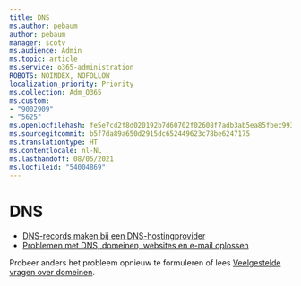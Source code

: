 ```yaml
---
title: DNS
ms.author: pebaum
author: pebaum
manager: scotv
ms.audience: Admin
ms.topic: article
ms.service: o365-administration
ROBOTS: NOINDEX, NOFOLLOW
localization_priority: Priority
ms.collection: Adm_O365
ms.custom:
- "9002909"
- "5625"
ms.openlocfilehash: fe5e7cd2f8d020192b7d60702f02608f7adb3ab5ea85fbec99326921bbb26cd8
ms.sourcegitcommit: b5f7da89a650d2915dc652449623c78be6247175
ms.translationtype: HT
ms.contentlocale: nl-NL
ms.lasthandoff: 08/05/2021
ms.locfileid: "54004869"
---
```

# <a name="dns"></a>DNS

- [DNS-records maken bij een DNS-hostingprovider](https://docs.microsoft.com/microsoft-365/admin/get-help-with-domains/create-dns-records-at-any-dns-hosting-provider?view=o365-worldwide)
- [Problemen met DNS, domeinen, websites en e-mail oplossen](https://docs.microsoft.com/microsoft-365/admin/get-help-with-domains/find-and-fix-issues?view=o365-worldwide)

Probeer anders het probleem opnieuw te formuleren of lees [Veelgestelde vragen over domeinen](https://docs.microsoft.com/microsoft-365/admin/setup/domains-faq?view=o365-worldwide).
